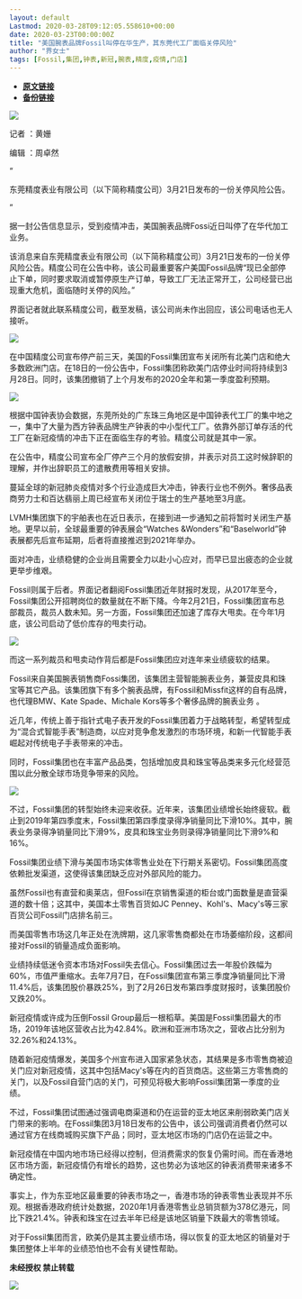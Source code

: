 ```yaml
---
layout: default
Lastmod: 2020-03-28T09:12:05.558610+00:00
date: 2020-03-23T00:00:00Z
title: "美国腕表品牌Fossil叫停在华生产，其东莞代工厂面临关停风险"
author: "界女士"
tags: [Fossil,集团,钟表,新冠,腕表,精度,疫情,门店]
---
```


* [**原文链接**](https://mp.weixin.qq.com/s/6aMCHXwHuLf_5hECQqHrtQ)
* [**备份链接**](http://archive.today/0QgRy)


![](/images/post/e3b3a26772c54c3d98babaeafd9e6fdd.jpg)

记者 ：黄姗

编辑 ：周卓然

“

  

东莞精度表业有限公司（以下简称精度公司）3月21日发布的一份关停风险公告。

  

”

据一封公告信息显示，受到疫情冲击，美国腕表品牌Fossi近日叫停了在华代加工业务。  

该消息来自东莞精度表业有限公司（以下简称精度公司）3月21日发布的一份关停风险公告。精度公司在公告中称，该公司最重要客户美国Fossil品牌“现已全部停止下单，同时要求取消或暂停原生产订单，导致工厂无法正常开工，公司经营已出现重大危机，面临随时关停的风险。”

界面记者就此联系精度公司，截至发稿，该公司尚未作出回应，该公司电话也无人接听。

![](/images/post/aa4fcab52525973b12feddf8f498a3f7.jpg)

在中国精度公司宣布停产前三天，美国的Fossil集团宣布关闭所有北美门店和绝大多数欧洲门店。在18日的一份公告中，Fossil集团称欧美门店停业时间将持续到3月28日。同时，该集团撤销了上个月发布的2020全年和第一季度盈利预期。

![](/images/post/15fbd3e31255c6dd47cc81754c32c44f.jpg)

根据中国钟表协会数据，东莞所处的广东珠三角地区是中国钟表代工厂的集中地之一，集中了大量为西方钟表品牌生产钟表的中小型代工厂。依靠外部订单存活的代工厂在新冠疫情的冲击下正在面临生存的考验。精度公司就是其中一家。

在公告中，精度公司宣布全厂停产三个月的放假安排，并表示对员工这时候辞职的理解，并作出辞职员工的遣散费用等相关安排。

蔓延全球的新冠肺炎疫情对多个行业造成巨大冲击，钟表行业也不例外。奢侈品表商劳力士和百达翡丽上周已经宣布关闭位于瑞士的生产基地至3月底。

LVMH集团旗下的宇舶表也在近日表示，在接到进一步通知之前将暂时关闭生产基地。更早以前，全球最重要的钟表展会“Watches &Wonders”和“Baselworld”钟表展都先后宣布延期，后者将直接推迟到2021年举办。

面对冲击，业绩稳健的企业尚且需要全力以赴小心应对，而早已显出疲态的企业就更举步维艰。

Fossil则属于后者。界面记者翻阅Fossil集团近年财报时发现，从2017年至今，Fossil集团公开招聘岗位的数量就在不断下降。今年2月21日，Fossil集团宣布总部裁员，裁员人数未知。另一方面，Fossil集团还加速了库存大甩卖。在今年1月底，该公司启动了低价库存的甩卖行动。

![](/images/post/c534d1f75d2704d3635832d5c544d0c4.jpg)

而这一系列裁员和甩卖动作背后都是Fossil集团应对连年来业绩疲软的结果。

Fossil来自美国腕表销售商Fossi集团，该集团主营智能腕表业务，兼营皮具和珠宝等其它产品。该集团旗下有多个腕表品牌，有Fossil和Missfit这样的自有品牌，也代理BMW、Kate Spade、Michale Kors等多个奢侈品牌的腕表业务 。

近几年，传统上善于指针式电子表开发的Fossil集团着力于战略转型，希望转型成为“混合式智能手表”制造商，以应对竞争愈发激烈的市场环境，和新一代智能手表崛起对传统电子手表带来的冲击。

同时，Fossil集团也在丰富产品品类，包括增加皮具和珠宝等品类来多元化经营范围以此分散全球市场竞争带来的风险。

![](/images/post/c23f6ef14eb53aef5193ae074cc099a1.jpg)

不过，Fossil集团的转型始终未迎来收获。近年来，该集团业绩增长始终疲软。截止到2019年第四季度末，Fossil集团第四季度录得净销量同比下滑10%。其中，腕表业务录得净销量同比下滑9%，皮具和珠宝业务则录得净销量同比下滑9%和16%。

Fossil集团业绩下滑与美国市场实体零售业处在下行期关系密切。Fossil集团高度依赖批发渠道，这使得该集团缺乏应对外部风险的能力。

虽然Fossil也有直营和奥莱店，但Fossil在京销售渠道的柜台或门面数量是直营渠道的数十倍；这其中，美国本土零售百货如JC Penney、Kohl's、Macy's等三家百货公司Fossil门店排名前三。

而美国零售市场这几年正处在洗牌期，这几家零售商都处在市场萎缩阶段，这都间接对Fossil的销量造成负面影响。

业绩持续低迷令资本市场对Fossil失去信心。Fossil集团过去一年股价跌幅为60%，市值严重缩水。去年7月7日，在Fossil集团宣布第三季度净销量同比下滑11.4%后，该集团股价暴跌25%，到了2月26日发布第四季度财报时，该集团股价又跌20%。

新冠疫情或许成为压倒Fossil Group最后一根稻草。美国是Fossil集团最大的市场，2019年该地区营收占比为42.84%。欧洲和亚洲市场次之，营收占比分别为32.26%和24.13%。

随着新冠疫情爆发，美国多个州宣布进入国家紧急状态，其结果是多市零售商被迫关门应对新冠疫情，这其中包括Macy's等在内的百货商店。这些第三方零售商的关门，以及Fossil自营门店的关门，可预见将极大影响Fossil集团第一季度的业绩。

不过，Fossil集团试图通过强调电商渠道和仍在运营的亚太地区来削弱欧美门店关门带来的影响。在Fossil集团3月18日发布的公告中，该公司强调消费者仍然可以通过官方在线商城购买旗下产品；同时，亚太地区市场的门店仍在运营之中。

新冠疫情在中国内地市场已经得以控制，但消费需求的恢复仍需时间。而在香港地区市场方面，新冠疫情仍有增长的趋势，这也势必为该地区的钟表消费带来诸多不确定性。

事实上，作为东亚地区最重要的钟表市场之一，香港市场的钟表零售业表现并不乐观。根据香港政府统计处数据，2020年1月香港零售业总销货额为378亿港元，同比下跌21.4%。钟表和珠宝在过去半年已经是该地区销量下跌最大的零售领域。

对于Fossil集团而言，欧美仍是其主要业绩市场，得以恢复的亚太地区的销量对于集团整体上半年的业绩恐怕也不会有关键性帮助。

  

**未经授权 禁止转载**

  

  

![](/images/post/3ef9527fd7edfb43b0c70486c7a956af.jpg)

